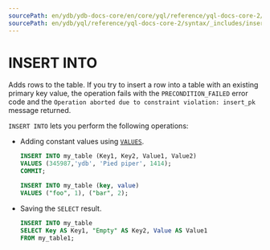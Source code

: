 ```yaml
---
sourcePath: en/ydb/ydb-docs-core/en/core/yql/reference/yql-docs-core-2/syntax/_includes/insert_into.md
sourcePath: en/ydb/yql/reference/yql-docs-core-2/syntax/_includes/insert_into.md
---
```


# INSERT INTO

Adds rows to the table. If you try to insert a row into a table with an existing primary key value, the operation fails with the `PRECONDITION_FAILED` error code and the `Operation aborted due to constraint violation: insert_pk` message returned.


`INSERT INTO` lets you perform the following operations:

* Adding constant values using [`VALUES`](../values.md).

  ```sql
  INSERT INTO my_table (Key1, Key2, Value1, Value2)
  VALUES (345987,'ydb', 'Pied piper', 1414);
  COMMIT;
  ```

  ```sql
  INSERT INTO my_table (key, value)
  VALUES ("foo", 1), ("bar", 2);
  ```

* Saving the `SELECT` result.

  ```sql
  INSERT INTO my_table
  SELECT Key AS Key1, "Empty" AS Key2, Value AS Value1
  FROM my_table1;
  ```

